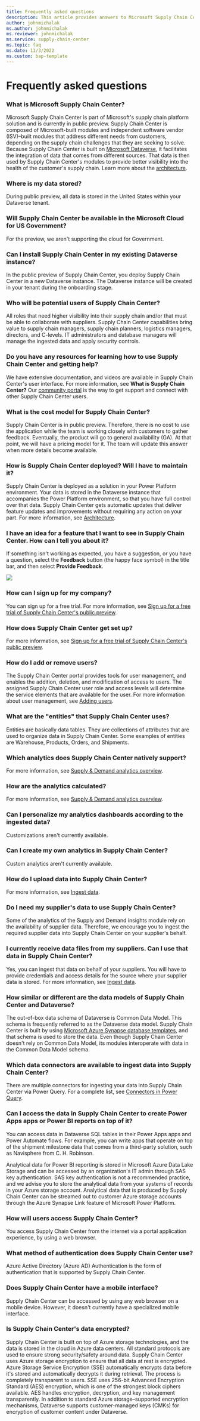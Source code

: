 ```yaml
---
title: Frequently asked questions
description: This article provides answers to Microsoft Supply Chain Center's frequently asked questions.
author: johnmichalak
ms.author: johnmichalak
ms.reviewer: johnmichalak
ms.service: supply-chain-center
ms.topic: faq
ms.date: 11/3/2022
ms.custom: bap-template
---
```


# Frequently asked questions

### What is Microsoft Supply Chain Center?

Microsoft Supply Chain Center is part of Microsoft's supply chain platform solution and is currently in public preview. Supply Chain Center is composed of Microsoft-built modules and independent software vendor (ISV)–built modules that address different needs from customers, depending on the supply chain challenges that they are seeking to solve. Because Supply Chain Center is built on [Microsoft Dataverse](https://learn.microsoft.com/power-apps/maker/data-platform/data-platform-intro), it facilitates the integration of data that comes from different sources. That data is then used by Supply Chain Center's modules to provide better visibility into the health of the customer's supply chain. Learn more about the [architecture](/overview/architecture.md).

### Where is my data stored?

During public preview, all data is stored in the United States within your Dataverse tenant.

### Will Supply Chain Center be available in the Microsoft Cloud for US Government?

For the preview, we aren't supporting the cloud for Government.

### Can I install Supply Chain Center in my existing Dataverse instance?

In the public preview of Supply Chain Center, you deploy Supply Chain Center in a new Dataverse instance. The Dataverse instance will be created in your tenant during the onboarding stage.

### Who will be potential users of Supply Chain Center?

All roles that need higher visibility into their supply chain and/or that must be able to collaborate with suppliers. Supply Chain Center capabilities bring value to supply chain managers, supply chain planners, logistics managers, directors, and C-levels. IT administrators and database managers will manage the ingested data and apply security controls.

### Do you have any resources for learning how to use Supply Chain Center and getting help?

We have extensive documentation, and videos are available in Supply Chain Center's user interface. For more information, see **What is Supply Chain Center?** Our [community portal](https://community.dynamics.com/) is the way to get support and connect with other Supply Chain Center users.

### What is the cost model for Supply Chain Center?

Supply Chain Center is in public preview. Therefore, there is no cost to use the application while the team is working closely with customers to gather feedback. Eventually, the product will go to general availability (GA). At that point, we will have a pricing model for it. The team will update this answer when more details become available.

### How is Supply Chain Center deployed? Will I have to maintain it?

Supply Chain Center is deployed as a solution in your Power Platform environment. Your data is stored in the Dataverse instance that accompanies the Power Platform environment, so that you have full control over that data. Supply Chain Center gets automatic updates that deliver feature updates and improvements without requiring any action on your part. For more information, see [Architecture](/overview/architecture.md).

### I have an idea for a feature that I want to see in Supply Chain Center. How can I tell you about it?

If something isn't working as expected, you have a suggestion, or you have a question, select the **Feedback** button (the happy face symbol) in the title bar, and then select **Provide Feedback**.

![](RackMultipart20221103-1-jl8kb3_html_b30545b1469a4dac.png)

### How can I sign up for my company?

You can sign up for a free trial. For more information, see [Sign up for a free trial of Supply Chain Center's public preview](/get-started/free-trial.md).

### How does Supply Chain Center get set up?

For more information, see [Sign up for a free trial of Supply Chain Center's public preview](/get-started/free-trial.md).

### How do I add or remove users?

The Supply Chain Center portal provides tools for user management, and enables the addition, deletion, and modification of access to users. The assigned Supply Chain Center user role and access levels will determine the service elements that are available for the user. For more information about user management, see [Adding users](/administer/add-users.md).

### What are the "entities" that Supply Chain Center uses?

Entities are basically data tables. They are collections of attributes that are used to organize data in Supply Chain Center. Some examples of entities are Warehouse, Products, Orders, and Shipments.

### Which analytics does Supply Chain Center natively support?

For more information, see [Supply & Demand analytics overview](/use/supply-and-demand.md).

### How are the analytics calculated?

For more information, see [Supply & Demand analytics overview](/use/supply-and-demand.md).

### Can I personalize my analytics dashboards according to the ingested data?

Customizations aren't currently available.

### Can I create my own analytics in Supply Chain Center?

Custom analytics aren't currently available.

### How do I upload data into Supply Chain Center?

For more information, see [Ingest data](/administer/ingest-data.md).

### Do I need my supplier's data to use Supply Chain Center?

Some of the analytics of the Supply and Demand insights module rely on the availability of supplier data. Therefore, we encourage you to ingest the required supplier data into Supply Chain Center on your supplier's behalf.

### I currently receive data files from my suppliers. Can I use that data in Supply Chain Center?

Yes, you can ingest that data on behalf of your suppliers. You will have to provide credentials and access details for the source where your supplier data is stored. For more information, see [Ingest data](/administer/ingest-data.md).

### How similar or different are the data models of Supply Chain Center and Dataverse?

The out-of-box data schema of Dataverse is Common Data Model. This schema is frequently referred to as the Dataverse data model. Supply Chain Center is built by using [Microsoft Azure Synapse database templates](https://learn.microsoft.com/azure/synapse-analytics/database-designer/overview-database-templates), and that schema is used to store the data. Even though Supply Chain Center doesn't rely on Common Data Model, its modules interoperate with data in the Common Data Model schema.

### Which data connectors are available to ingest data into Supply Chain Center?

There are multiple connectors for ingesting your data into Supply Chain Center via Power Query. For a complete list, see [Connectors in Power Query](https://learn.microsoft.com/power-query/connectors/).

### Can I access the data in Supply Chain Center to create Power Apps apps or Power BI reports on top of it?

You can access data in Dataverse SQL tables in their Power Apps apps and Power Automate flows. For example, you can write apps that operate on top of the shipment milestone data that comes from a third-party solution, such as Navisphere from C. H. Robinson.

Analytical data for Power BI reporting is stored in Microsoft Azure Data Lake Storage and can be accessed by an organization's IT admin through SAS key authentication. SAS key authentication is not a recommended practice, and we advise you to store the analytical data from your systems of records in your Azure storage account. Analytical data that is produced by Supply Chain Center can be streamed out to customer Azure storage accounts through the Azure Synapse Link feature of Microsoft Power Platform.

### How will users access Supply Chain Center?

You access Supply Chain Center from the internet via a portal application experience, by using a web browser.

### What method of authentication does Supply Chain Center use?

Azure Active Directory (Azure AD) Authentication is the form of authentication that is supported by Supply Chain Center.

### Does Supply Chain Center have a mobile interface?

Supply Chain Center can be accessed by using any web browser on a mobile device. However, it doesn't currently have a specialized mobile interface.

### Is Supply Chain Center's data encrypted?

Supply Chain Center is built on top of Azure storage technologies, and the data is stored in the cloud in Azure data centers. All standard protocols are used to ensure strong security/safety around data. Supply Chain Center uses Azure storage encryption to ensure that all data at rest is encrypted. Azure Storage Service Encryption (SSE) automatically encrypts data before it's stored and automatically decrypts it during retrieval. The process is completely transparent to users. SSE uses 256-bit Advanced Encryption Standard (AES) encryption, which is one of the strongest block ciphers available. AES handles encryption, decryption, and key management transparently. In addition to standard Azure storage–supported encryption mechanisms, Dataverse supports customer-managed keys (CMKs) for encryption of customer content under Dataverse.

